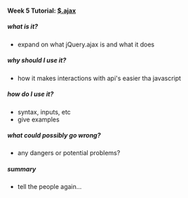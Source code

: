 #### Week 5 Tutorial: [$.ajax](http://api.jquery.com/jquery.ajax/)

##### what is it?
- expand on what jQuery.ajax is and what it does

##### why should I use it?
- how it makes interactions with api's easier tha javascript

##### how do I use it?
- syntax, inputs, etc
- give examples

##### what could possibly go wrong?
- any dangers or potential problems?

##### summary
- tell the people again...
